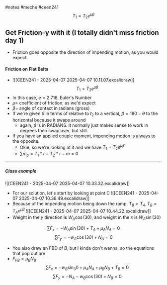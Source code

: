 #notes #meche  #ceen241
$$
T_{1}=T_{2}e^{\mu \beta}
$$

## Get Friction-y with it (I totally didn't miss friction day 1)

- Friction goes opposite the direction of impending motion, as you would expect
#### Friction on Flat Belts
- ![[CEEN241 - 2025-04-07 2025-04-07 10.11.07.excalidraw]]
$$
T_{1}=T_{2}e^{\mu \beta}
$$
- In this case, $e=2.718$, Euler's Number
- $\mu=$ coefficient of friction, as we'd expect
- $\beta=$ angle of contact in radians (gross)
- If we're given $\theta$ in terms of relative to $t_{2}$ to a vertical, $\beta=180-\theta$ to the horizontal because it swaps around
	- again, $\beta$ is in RADIANS. it normally just makes sense to work in degrees then swap over, but still.
- If you have an applied couple moment, impending motion is always to the opposite.
	- Okie, so we're looking at it and we have $T_{1}=T_{2}e^{\mu \beta}$
	- $\sum m_{o}=T_{1}*r-T_{2}*r-m=0$

----
##### Class example
![[CEEN241 - 2025-04-07 2025-04-07 10.33.32.excalidraw]]
- For our solution, let's start by looking at point C
![[CEEN241 - 2025-04-07 2025-04-07 10.36.49.excalidraw]]
- Because of the impending motion being down the ramp, $T_{B}>T_{A}, T_{B}=T_{A}e^{\mu \beta}$
![[CEEN241 - 2025-04-07 2025-04-07 10.44.22.excalidraw]]
- Weight in the $y$ direction is $W_{A}\cos(30)$, and weight in the $x$ is $W_{A}\sin(30)$

$$
\sum F_{x}=-W_{A}\sin(30)+T_{A}+\mu_{A}N_{A}=0
$$
$$
\sum F_{y}=-w_{A}\cos(30)+N_{A}=0
$$
- You also draw an FBD of $B$, but I kinda don't wanna, so the equations that pop out are
- $F_{FB}=\mu_{B}N_{B}$
$$
\sum F_{x}=-w_{B}\sin_{3}0+\mu_{A}N_{A}+\mu_{B}N_{B}+T_{B}=0
$$
$$
\sum F_{y}=-N_{A}-w_{B}\cos(30)+N_{B}=0
$$